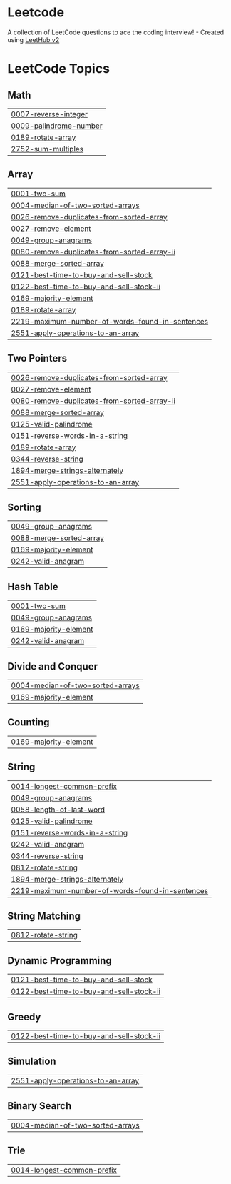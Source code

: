 # Leetcode
A collection of LeetCode questions to ace the coding interview! - Created using [LeetHub v2](https://github.com/arunbhardwaj/LeetHub-2.0)

<!---LeetCode Topics Start-->
# LeetCode Topics
## Math
|  |
| ------- |
| [0007-reverse-integer](https://github.com/Mounish-R/Leetcode/tree/master/0007-reverse-integer) |
| [0009-palindrome-number](https://github.com/Mounish-R/Leetcode/tree/master/0009-palindrome-number) |
| [0189-rotate-array](https://github.com/Mounish-R/Leetcode/tree/master/0189-rotate-array) |
| [2752-sum-multiples](https://github.com/Mounish-R/Leetcode/tree/master/2752-sum-multiples) |
## Array
|  |
| ------- |
| [0001-two-sum](https://github.com/Mounish-R/Leetcode/tree/master/0001-two-sum) |
| [0004-median-of-two-sorted-arrays](https://github.com/Mounish-R/Leetcode/tree/master/0004-median-of-two-sorted-arrays) |
| [0026-remove-duplicates-from-sorted-array](https://github.com/Mounish-R/Leetcode/tree/master/0026-remove-duplicates-from-sorted-array) |
| [0027-remove-element](https://github.com/Mounish-R/Leetcode/tree/master/0027-remove-element) |
| [0049-group-anagrams](https://github.com/Mounish-R/Leetcode/tree/master/0049-group-anagrams) |
| [0080-remove-duplicates-from-sorted-array-ii](https://github.com/Mounish-R/Leetcode/tree/master/0080-remove-duplicates-from-sorted-array-ii) |
| [0088-merge-sorted-array](https://github.com/Mounish-R/Leetcode/tree/master/0088-merge-sorted-array) |
| [0121-best-time-to-buy-and-sell-stock](https://github.com/Mounish-R/Leetcode/tree/master/0121-best-time-to-buy-and-sell-stock) |
| [0122-best-time-to-buy-and-sell-stock-ii](https://github.com/Mounish-R/Leetcode/tree/master/0122-best-time-to-buy-and-sell-stock-ii) |
| [0169-majority-element](https://github.com/Mounish-R/Leetcode/tree/master/0169-majority-element) |
| [0189-rotate-array](https://github.com/Mounish-R/Leetcode/tree/master/0189-rotate-array) |
| [2219-maximum-number-of-words-found-in-sentences](https://github.com/Mounish-R/Leetcode/tree/master/2219-maximum-number-of-words-found-in-sentences) |
| [2551-apply-operations-to-an-array](https://github.com/Mounish-R/Leetcode/tree/master/2551-apply-operations-to-an-array) |
## Two Pointers
|  |
| ------- |
| [0026-remove-duplicates-from-sorted-array](https://github.com/Mounish-R/Leetcode/tree/master/0026-remove-duplicates-from-sorted-array) |
| [0027-remove-element](https://github.com/Mounish-R/Leetcode/tree/master/0027-remove-element) |
| [0080-remove-duplicates-from-sorted-array-ii](https://github.com/Mounish-R/Leetcode/tree/master/0080-remove-duplicates-from-sorted-array-ii) |
| [0088-merge-sorted-array](https://github.com/Mounish-R/Leetcode/tree/master/0088-merge-sorted-array) |
| [0125-valid-palindrome](https://github.com/Mounish-R/Leetcode/tree/master/0125-valid-palindrome) |
| [0151-reverse-words-in-a-string](https://github.com/Mounish-R/Leetcode/tree/master/0151-reverse-words-in-a-string) |
| [0189-rotate-array](https://github.com/Mounish-R/Leetcode/tree/master/0189-rotate-array) |
| [0344-reverse-string](https://github.com/Mounish-R/Leetcode/tree/master/0344-reverse-string) |
| [1894-merge-strings-alternately](https://github.com/Mounish-R/Leetcode/tree/master/1894-merge-strings-alternately) |
| [2551-apply-operations-to-an-array](https://github.com/Mounish-R/Leetcode/tree/master/2551-apply-operations-to-an-array) |
## Sorting
|  |
| ------- |
| [0049-group-anagrams](https://github.com/Mounish-R/Leetcode/tree/master/0049-group-anagrams) |
| [0088-merge-sorted-array](https://github.com/Mounish-R/Leetcode/tree/master/0088-merge-sorted-array) |
| [0169-majority-element](https://github.com/Mounish-R/Leetcode/tree/master/0169-majority-element) |
| [0242-valid-anagram](https://github.com/Mounish-R/Leetcode/tree/master/0242-valid-anagram) |
## Hash Table
|  |
| ------- |
| [0001-two-sum](https://github.com/Mounish-R/Leetcode/tree/master/0001-two-sum) |
| [0049-group-anagrams](https://github.com/Mounish-R/Leetcode/tree/master/0049-group-anagrams) |
| [0169-majority-element](https://github.com/Mounish-R/Leetcode/tree/master/0169-majority-element) |
| [0242-valid-anagram](https://github.com/Mounish-R/Leetcode/tree/master/0242-valid-anagram) |
## Divide and Conquer
|  |
| ------- |
| [0004-median-of-two-sorted-arrays](https://github.com/Mounish-R/Leetcode/tree/master/0004-median-of-two-sorted-arrays) |
| [0169-majority-element](https://github.com/Mounish-R/Leetcode/tree/master/0169-majority-element) |
## Counting
|  |
| ------- |
| [0169-majority-element](https://github.com/Mounish-R/Leetcode/tree/master/0169-majority-element) |
## String
|  |
| ------- |
| [0014-longest-common-prefix](https://github.com/Mounish-R/Leetcode/tree/master/0014-longest-common-prefix) |
| [0049-group-anagrams](https://github.com/Mounish-R/Leetcode/tree/master/0049-group-anagrams) |
| [0058-length-of-last-word](https://github.com/Mounish-R/Leetcode/tree/master/0058-length-of-last-word) |
| [0125-valid-palindrome](https://github.com/Mounish-R/Leetcode/tree/master/0125-valid-palindrome) |
| [0151-reverse-words-in-a-string](https://github.com/Mounish-R/Leetcode/tree/master/0151-reverse-words-in-a-string) |
| [0242-valid-anagram](https://github.com/Mounish-R/Leetcode/tree/master/0242-valid-anagram) |
| [0344-reverse-string](https://github.com/Mounish-R/Leetcode/tree/master/0344-reverse-string) |
| [0812-rotate-string](https://github.com/Mounish-R/Leetcode/tree/master/0812-rotate-string) |
| [1894-merge-strings-alternately](https://github.com/Mounish-R/Leetcode/tree/master/1894-merge-strings-alternately) |
| [2219-maximum-number-of-words-found-in-sentences](https://github.com/Mounish-R/Leetcode/tree/master/2219-maximum-number-of-words-found-in-sentences) |
## String Matching
|  |
| ------- |
| [0812-rotate-string](https://github.com/Mounish-R/Leetcode/tree/master/0812-rotate-string) |
## Dynamic Programming
|  |
| ------- |
| [0121-best-time-to-buy-and-sell-stock](https://github.com/Mounish-R/Leetcode/tree/master/0121-best-time-to-buy-and-sell-stock) |
| [0122-best-time-to-buy-and-sell-stock-ii](https://github.com/Mounish-R/Leetcode/tree/master/0122-best-time-to-buy-and-sell-stock-ii) |
## Greedy
|  |
| ------- |
| [0122-best-time-to-buy-and-sell-stock-ii](https://github.com/Mounish-R/Leetcode/tree/master/0122-best-time-to-buy-and-sell-stock-ii) |
## Simulation
|  |
| ------- |
| [2551-apply-operations-to-an-array](https://github.com/Mounish-R/Leetcode/tree/master/2551-apply-operations-to-an-array) |
## Binary Search
|  |
| ------- |
| [0004-median-of-two-sorted-arrays](https://github.com/Mounish-R/Leetcode/tree/master/0004-median-of-two-sorted-arrays) |
## Trie
|  |
| ------- |
| [0014-longest-common-prefix](https://github.com/Mounish-R/Leetcode/tree/master/0014-longest-common-prefix) |
<!---LeetCode Topics End-->